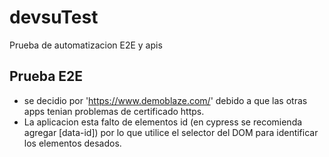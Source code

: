 # devsuTest
Prueba de automatizacion E2E y apis

## Prueba E2E
* se decidio por 'https://www.demoblaze.com/' debido a que las otras apps tenian problemas de certificado https.
* La aplicacion esta falto de elementos id (en cypress se recomienda agregar [data-id]) por lo que utilice el selector del DOM para identificar los elementos desados. 